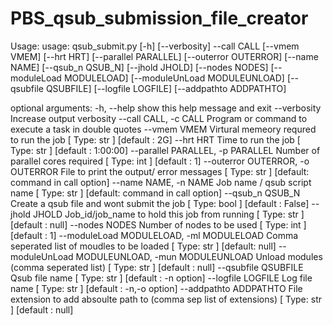 # PBS_qsub_submission_file_creator

Usage: 
usage: qsub_submit.py [-h] [--verbosity] --call CALL [--vmem VMEM] [--hrt HRT]
                      [--parallel PARALLEL] [--outerror OUTERROR]
                      [--name NAME] [--qsub_n QSUB_N] [--jhold JHOLD]
                      [--nodes NODES] [--moduleLoad MODULELOAD]
                      [--moduleUnLoad MODULEUNLOAD] [--qsubfile QSUBFILE]
                      [--logfile LOGFILE] [--addpathto ADDPATHTO]

optional arguments:
  -h, --help            show this help message and exit
  --verbosity           Increase output verbosity
  --call CALL, -c CALL  Program or command to execute a task in double quotes
  --vmem VMEM           Virtural memeory requred to run the job [ Type: str ]
                        [default : 2G]
  --hrt HRT             Time to run the job [ Type: str ] [default : 1:00:00]
  --parallel PARALLEL, -p PARALLEL
                        Number of parallel cores required [ Type: int ]
                        [default : 1]
  --outerror OUTERROR, -o OUTERROR
                        File to print the output/ error messages [ Type: str ]
                        [default: command in call option]
  --name NAME, -n NAME  Job name / qsub script name [ Type: str ] [default:
                        command in call option]
  --qsub_n QSUB_N       Create a qsub file and wont submit the job [ Type:
                        bool ] [default : False]
  --jhold JHOLD         Job_id/job_name to hold this job from running [ Type:
                        str ] [default : null]
  --nodes NODES         Number of nodes to be used [ Type: int ] [default : 1]
  --moduleLoad MODULELOAD, -ml MODULELOAD
                        Comma seperated list of moudles to be loaded [ Type:
                        str ] [default: null]
  --moduleUnLoad MODULEUNLOAD, -mun MODULEUNLOAD
                        Unload modules (comma seperated list) [ Type: str ]
                        [default : null]
  --qsubfile QSUBFILE   Qsub file name [ Type: str ] [default : -n option]
  --logfile LOGFILE     Log file name [ Type: str ] [default : -n,-o option]
  --addpathto ADDPATHTO
                        File extension to add absoulte path to (comma sep list
                        of extensions) [ Type: str ] [default : null]
